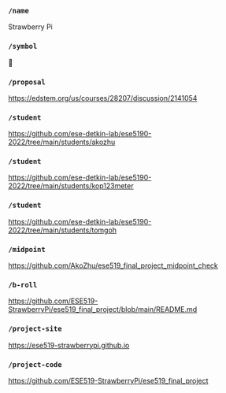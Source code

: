 ### `/name`
Strawberry Pi
### `/symbol`
🍑
### `/proposal`
https://edstem.org/us/courses/28207/discussion/2141054
### `/student`
https://github.com/ese-detkin-lab/ese5190-2022/tree/main/students/akozhu
### `/student`
https://github.com/ese-detkin-lab/ese5190-2022/tree/main/students/kop123meter
### `/student`
https://github.com/ese-detkin-lab/ese5190-2022/tree/main/students/tomgoh
### `/midpoint`
https://github.com/AkoZhu/ese519_final_project_midpoint_check
### `/b-roll`
https://github.com/ESE519-StrawberryPi/ese519_final_project/blob/main/README.md
### `/project-site`
https://ese519-strawberrypi.github.io
### `/project-code`
https://github.com/ESE519-StrawberryPi/ese519_final_project

